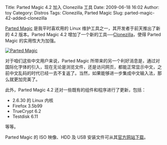 Title: Parted Magic 4.2 加入 Clonezilla 工具
Date: 2009-06-18 16:02
Author: toy
Category: Distros
Tags: Clonezilla, Parted Magic
Slug: parted-magic-42-added-clonezilla

[Parted Magic](http://linuxtoy.org/archives/parted-magic.html)
是我平时喜欢用的 Linux 维护工具之一，其开发者于前天推出了新的 4.2
版本。Parted Magic 4.2
增加了一个新的工具──[Clonezilla](http://linuxtoy.org/archives/clonezilla.html)，使得
Parted Magic 的实用性大为加强。

[![Parted
Magic](http://i.linuxtoy.org/images/2009/06/parted\_magic-thumb.png)](http://i.linuxtoy.org/images/2009/06/parted\_magic.png)

对于咱们这些中文用户来说，Parted Magic
所带来的另一个利好消息是，通过对国际化字体的引入，现在无论是浏览文件，还是访问网页，都能正常显示中文，之前中文乱码的时代已经一去不复返了。当然，如果能够进一步集成中文输入法，那么就更加完美了。

此外，Parted Magic 4.2 还对一些既有的组件和程序进行了更新，包括：

* 2.6.30 的 Linux 内核  
* Firefox 3.5b99  
* TrueCrypt 6.2  
* Testdisk 6.11

等等。

Parted Magic 的 ISO 映像、HDD 及 USB
安装文件可从其[官方网站下载](http://partedmagic.com/)。
